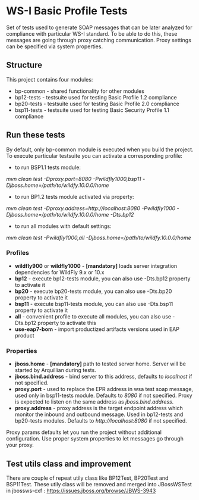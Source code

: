 # WS-I Basic Profile Tests
Set of tests used to generate SOAP messages that can be later analyzed for compliance with particular WS-I standard. To be able to do this, these messages are going through proxy catching communication. Proxy settings can be specified via system properties.

## Structure
  This project contains four modules:
  - bp-common - shared functionality for other modules
  - bp12-tests - testsuite used for testing Basic Profile 1.2 compliance
  - bp20-tests - testsuite used for testing Basic Profile 2.0 compliance
  - bsp11-tests - testsuite used for testing Basic Security Profile 1.1 compliance

## Run these tests
  By default, only bp-common module is executed when you build the project.
  To execute particular testsuite you can activate a corresponding profile:

  - to run BSP1.1 tests module:
  
 *mvn clean test -Dproxy.port=8080 -Pwildfly1000,bsp11 -Djboss.home=/path/to/wildfy.10.0.0/home*  
  
  - to run BP1.2 tests module activated via property:
  
  *mvn clean test -Dproxy.address=http://localhost:8080 -Pwildfly1000 -Djboss.home=/path/to/wildfy.10.0.0/home -Dts.bp12*
 
  - to run all modules with default settings:
  
  *mvn clean test -Pwildfly1000,all -Djboss.home=/path/to/wildfy.10.0.0/home*
  

### Profiles
* **wildfly900** or **wildfly1000** - **[mandatory]** loads server integration dependencies for WildFly 9.x or 10.x
* **bp12** - execute bp12-tests module, you can also use -Dts.bp12 property to activate it 
* **bp20** - execute bp20-tests module, you can also use -Dts.bp20 property to activate it
* **bsp11** - execute bsp11-tests module, you can also use -Dts.bsp11 property to activate it
* **all** - convenient profile to execute all modules, you can also use -Dts.bp12 property to activate this
* **use-eap7-bom** - import productized artifacts versions used in EAP product


### Properties
* **jboss.home** - **[mandatory]** path to tested server home. Server will be started by Arquillian during tests.
* **jboss.bind.address** - bind server to this address, defaults to *localhost* if not specified.
* **proxy.port** - used to replace the EPR address in wsa test soap message, used only in bsp11-tests module. Defaults to *8080* if not specified. Proxy is expected to listen on the same address as *jboss.bind.address*.
* **proxy.address** - proxy address is the target endpoint address which monitor the inbound and outbound message. Used in bp12-tests and bp20-tests modules. Defaults to *http://localhost:8080* if not specified.
 
Proxy params defaults let you run the project without additional configuration. Use proper system properties to let messages go through your proxy.
 

## Test utils class and improvement

  There are couple of repeat utily class like BP12Test, BP20Test and BSP11Test. These utily class will be removed and merged into JBossWSTest in jbossws-cxf : 
  https://issues.jboss.org/browse/JBWS-3943
  